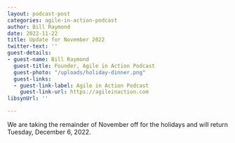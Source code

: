 ```yaml
---
layout: podcast-post
categories: agile-in-action-podcast
author: Bill Raymond
date: 2022-11-22
title: Update for November 2022
twitter-text: ''
guest-details:
- guest-name: Bill Raymond
  guest-title: Founder, Agile in Action Podcast
  guest-photo: "/uploads/holiday-dinner.png"
  guest-links:
  - guest-link-label: Agile in Action Podcast
    guest-link-url: https://agileinaction.com
libsynUrl: ''

---
```

We are taking the remainder of November off for the holidays and will return Tuesday, December 6, 2022.